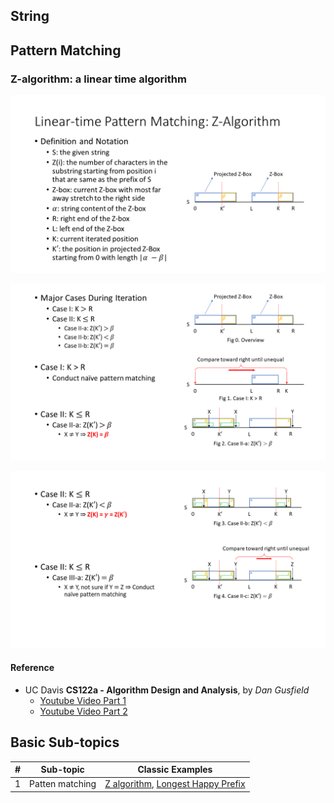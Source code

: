 **String**
---
## Pattern Matching
### Z-algorithm: a linear time algorithm
<p align="center">
  <img src="./pattern_match/pictures/Slide2.PNG" width="700" />
</p>
<p align="center">
  <img src="./pattern_match/pictures/Slide3.PNG" width="700" />
</p>
<p align="center">
  <img src="./pattern_match/pictures/Slide4.PNG" width="700" />
</p>

#### Reference
* UC Davis **CS122a - Algorithm Design and Analysis**, by *Dan Gusfield*
    * [Youtube Video Part 1](https://www.youtube.com/watch?v=MFK0WYeVEag&t=43s) 
    * [Youtube Video Part 2](https://www.youtube.com/watch?v=NVJ_ELSbbew&t=907s)

**Basic Sub-topics**
---
| # | Sub-topic | Classic Examples |
|---| --------- | ---------------- |
|1|Patten matching| [Z algorithm](pattern_match/Z_algorithm.cpp), [Longest Happy Prefix](pattern_match/longest_happy_prefix.cpp)
